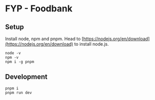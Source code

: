 # FYP - Foodbank

## Setup
Install node, npm and pnpm.
Head to [https://nodejs.org/en/download](https://nodejs.org/en/download) to install node.js.
```
node -v
npm -v
npm i -g pnpm
```

## Development
```
pnpm i
pnpm run dev
```
